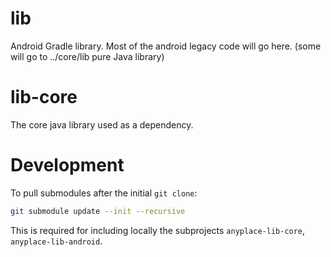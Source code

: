 # lib
Android Gradle library.
Most of the android legacy code will go here.
(some will go to ../core/lib pure Java library)

# lib-core
The core java library used as a dependency.

# Development
To pull submodules after the initial `git clone`:
```bash
git submodule update --init --recursive
```
This is required for including locally the subprojects `anyplace-lib-core`, `anyplace-lib-android`.
